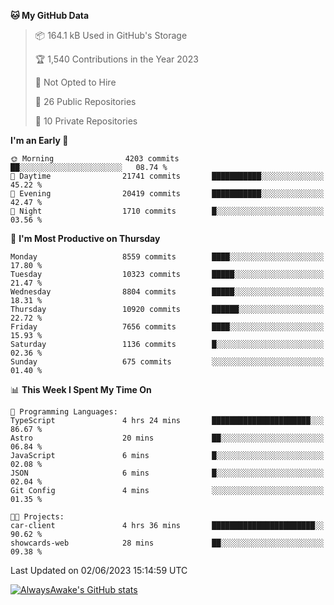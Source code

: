 <!--START_SECTION:waka-->
**🐱 My GitHub Data** 

> 📦 164.1 kB Used in GitHub's Storage 
 > 
> 🏆 1,540 Contributions in the Year 2023
 > 
> 🚫 Not Opted to Hire
 > 
> 📜 26 Public Repositories 
 > 
> 🔑 10 Private Repositories 
 > 
**I'm an Early 🐤** 

```text
🌞 Morning                4203 commits        ██░░░░░░░░░░░░░░░░░░░░░░░   08.74 % 
🌆 Daytime                21741 commits       ███████████░░░░░░░░░░░░░░   45.22 % 
🌃 Evening                20419 commits       ███████████░░░░░░░░░░░░░░   42.47 % 
🌙 Night                  1710 commits        █░░░░░░░░░░░░░░░░░░░░░░░░   03.56 % 
```
📅 **I'm Most Productive on Thursday** 

```text
Monday                   8559 commits        ████░░░░░░░░░░░░░░░░░░░░░   17.80 % 
Tuesday                  10323 commits       █████░░░░░░░░░░░░░░░░░░░░   21.47 % 
Wednesday                8804 commits        █████░░░░░░░░░░░░░░░░░░░░   18.31 % 
Thursday                 10920 commits       ██████░░░░░░░░░░░░░░░░░░░   22.72 % 
Friday                   7656 commits        ████░░░░░░░░░░░░░░░░░░░░░   15.93 % 
Saturday                 1136 commits        █░░░░░░░░░░░░░░░░░░░░░░░░   02.36 % 
Sunday                   675 commits         ░░░░░░░░░░░░░░░░░░░░░░░░░   01.40 % 
```


📊 **This Week I Spent My Time On** 

```text
💬 Programming Languages: 
TypeScript               4 hrs 24 mins       ██████████████████████░░░   86.67 % 
Astro                    20 mins             ██░░░░░░░░░░░░░░░░░░░░░░░   06.84 % 
JavaScript               6 mins              █░░░░░░░░░░░░░░░░░░░░░░░░   02.08 % 
JSON                     6 mins              █░░░░░░░░░░░░░░░░░░░░░░░░   02.04 % 
Git Config               4 mins              ░░░░░░░░░░░░░░░░░░░░░░░░░   01.35 % 

🐱‍💻 Projects: 
car-client               4 hrs 36 mins       ███████████████████████░░   90.62 % 
showcards-web            28 mins             ██░░░░░░░░░░░░░░░░░░░░░░░   09.38 % 
```


 Last Updated on 02/06/2023 15:14:59 UTC
<!--END_SECTION:waka-->

[![AlwaysAwake's GitHub stats](https://github-readme-stats.vercel.app/api?username=AlwaysAwake&show_icons=true&theme=github_dark&count_private=true)](https://github.com/AlwaysAwake/AlwaysAwake)
